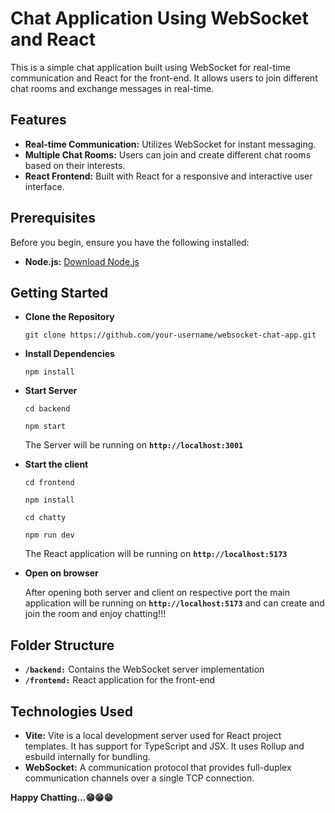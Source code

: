 
# Chat Application Using WebSocket and React

This is a simple chat application built using WebSocket for real-time communication and React for the front-end. It allows users to join different chat rooms and exchange messages in real-time.

## Features
* **Real-time Communication:** Utilizes WebSocket for instant messaging.
* **Multiple Chat Rooms:** Users can join and create different chat rooms based on their interests.
* **React Frontend:** Built with React for a responsive and interactive user interface.

## Prerequisites
Before you begin, ensure you have the following installed:
* **Node.js:** [Download Node.js](nodejs.org)

## Getting Started
* **Clone the Repository**
    
    `git clone https://github.com/your-username/websocket-chat-app.git`
    
* **Install Dependencies**

    `npm install`

* **Start Server**

    `cd backend`
    
    `npm start`
    
    The Server will be running on **`http://localhost:3001`** 

* **Start the client**

    `cd frontend`

    `npm install`

    `cd chatty`

    `npm run dev`

    The React application will be running on **`http://localhost:5173`**

* **Open on browser**

    After opening both server and client on respective port the main application will be running on **`http://localhost:5173`** and can create and join the room and enjoy chatting!!!

## Folder Structure

* **`/backend:`** Contains the WebSocket server implementation
* **`/frontend:`** React application for the front-end

## Technologies Used

* **Vite:** Vite is a local development server used for React project templates. It has support for TypeScript and JSX. It uses Rollup and esbuild internally for bundling.
* **WebSocket:** A communication protocol that provides full-duplex communication channels over a single TCP connection.

**Happy Chatting...😁😁😁**
